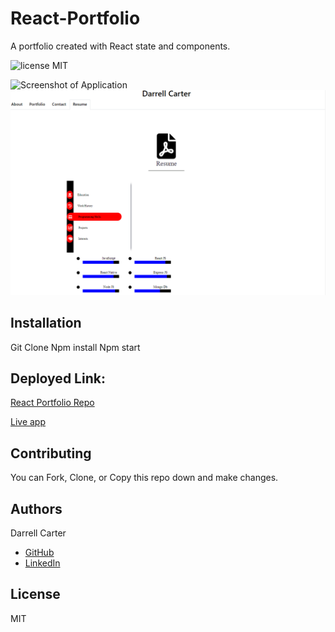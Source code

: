 # React-Portfolio
A portfolio created with React state and components.

![license MIT](https://img.shields.io/badge/license-MIT-blue.svg)

![Screenshot of Application ](C:\Users\darre\Bootcamp\homework\D.C-React-Portfolio\client\src\PortfolioContainer\components\Portfolio\images\porfolioscreenshot1.PNG)
![Screenshot of Application ](client\src\PortfolioContainer\components\Portfolio\images\porfolioscreenshot2.PNG)


## Installation
Git Clone
Npm install
Npm start

## Deployed Link:
[React Portfolio Repo](https://github.com/dcarter45/D.C-React-Portfolio)

[ Live app](https://dcarter45.github.io/D.C-React-Portfolio/)
## Contributing
You can Fork, Clone, or Copy this repo down and make changes.

## Authors
Darrell Carter
* [GitHub](https://github.com/dcarter45)
* [LinkedIn](https://www.linkedin.com/in/darrell-carter-5030a3a9/)

## License
MIT
